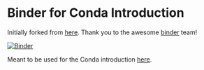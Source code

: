 # Binder for Conda Introduction

Initially forked from [here](https://github.com/binder-examples/conda). Thank you to the awesome [binder](https://mybinder.org/) team!

[![Binder](https://mybinder.org/badge_logo.svg)](https://mybinder.org/v2/gh/AstrobioMike/binder-conda-intro/master?urlpath=lab)

Meant to be used for the Conda introduction [here](https://astrobiomike.github.io/unix/conda-intro).
